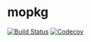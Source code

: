 # mopkg

[![Build Status](https://travis-ci.com/Zappp/mopkg.jl.svg?branch=master)](https://travis-ci.com/Zappp/mopkg.jl)
[![Codecov](https://codecov.io/gh/Zappp/mopkg.jl/branch/master/graph/badge.svg)](https://codecov.io/gh/Zappp/mopkg.jl)

